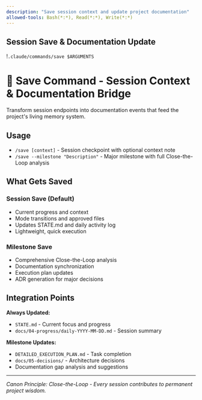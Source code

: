 ```yaml
---
description: "Save session context and update project documentation"
allowed-tools: Bash(*:*), Read(*:*), Write(*:*)
---
```


## Session Save & Documentation Update

!`.claude/commands/save $ARGUMENTS`

# 💾 Save Command - Session Context & Documentation Bridge

Transform session endpoints into documentation events that feed the project's living memory system.

## Usage

- `/save [context]` - Session checkpoint with optional context note
- `/save --milestone "Description"` - Major milestone with full Close-the-Loop analysis

## What Gets Saved

### Session Save (Default)
- Current progress and context
- Mode transitions and approved files  
- Updates STATE.md and daily activity log
- Lightweight, quick execution

### Milestone Save
- Comprehensive Close-the-Loop analysis
- Documentation synchronization 
- Execution plan updates
- ADR generation for major decisions

## Integration Points

**Always Updated:**
- `STATE.md` - Current focus and progress
- `docs/04-progress/daily-YYYY-MM-DD.md` - Session summary

**Milestone Updates:**
- `DETAILED_EXECUTION_PLAN.md` - Task completion
- `docs/05-decisions/` - Architecture decisions
- Documentation gap analysis and suggestions

---

*Canon Principle: Close-the-Loop - Every session contributes to permanent project wisdom.*
